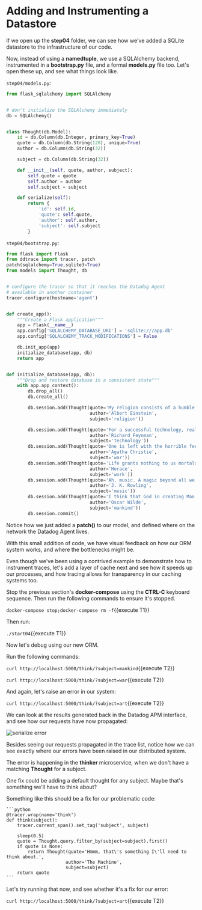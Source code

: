 # Adding and Instrumenting a Datastore

If we open up the **step04** folder, we can see how we've added a SQLite datastore to the infrastructure of our code.

Now, instead of using a **namedtuple**, we use a SQLAlchemy backend, instrumented in a **bootstrap.py** file, and a formal **models.py** file too. Let's open these up, and see what things look like.

`step04/models.py`:

```python
from flask_sqlalchemy import SQLAlchemy


# don't initialize the SQLAlchemy immediately
db = SQLAlchemy()


class Thought(db.Model):
    id = db.Column(db.Integer, primary_key=True)
    quote = db.Column(db.String(128), unique=True)
    author = db.Column(db.String(32))

    subject = db.Column(db.String(32))

    def __init__(self, quote, author, subject):
        self.quote = quote
        self.author = author
        self.subject = subject

    def serialize(self):
        return {
            'id': self.id,
            'quote': self.quote,
            'author': self.author,
            'subject': self.subject
        }
```

`step04/bootstrap.py`:

```python
from flask import Flask
from ddtrace import tracer, patch
patch(sqlalchemy=True,sqlite3=True)
from models import Thought, db


# configure the tracer so that it reaches the Datadog Agent
# available in another container
tracer.configure(hostname='agent')


def create_app():
    """Create a Flask application"""
    app = Flask(__name__)
    app.config['SQLALCHEMY_DATABASE_URI'] = 'sqlite:///app.db'
    app.config['SQLALCHEMY_TRACK_MODIFICATIONS'] = False

    db.init_app(app)
    initialize_database(app, db)
    return app


def initialize_database(app, db):
    """Drop and restore database in a consistent state"""
    with app.app_context():
        db.drop_all()
        db.create_all()

        db.session.add(Thought(quote='My religion consists of a humble admiration of the illimitable superior spirit who reveals himself in the slight details we are able to perceive with our frail and feeble mind.',
                               author='Albert Einstein',
                               subject='religion'))

        db.session.add(Thought(quote='For a successful technology, reality must take precedence over public relations, for Nature cannot be fooled.',
                               author='Richard Feynman',
                               subject='technology'))
        db.session.add(Thought(quote='One is left with the horrible feeling now that war settles nothing; that to win a war is as disastrous as to lose one.',
                               author='Agatha Christie',
                               subject='war'))
        db.session.add(Thought(quote='Life grants nothing to us mortals without hard work.',
                               author='Horace',
                               subject='work'))
        db.session.add(Thought(quote='Ah, music. A magic beyond all we do here!',
                               author='J. K. Rowling',
                               subject='music'))
        db.session.add(Thought(quote='I think that God in creating Man somewhat overestimated his ability.',
                               author='Oscar Wilde',
                               subject='mankind'))
        db.session.commit()
```

Notice how we just added a **patch()** to our model, and defined where on the network the Datadog Agent lives.

With this small addition of code, we have visual feedback on how our ORM system works, and where the bottlenecks might be.

Even though we've been using a contrived example to demonstrate how to instrument traces, let's add a layer of cache next and see how it speeds up our processes, and how tracing allows for transparency in our caching systems too.

Stop the previous section's **docker-compose** using the **CTRL-C** keyboard sequence. Then run the following commands to ensure it's stopped.

`docker-compose stop;docker-compose rm -f`{{execute T1}}

Then run:

`./start04`{{execute T1}}

Now let's debug using our new ORM.

Run the following commands:

`curl http://localhost:5000/think/?subject=mankind`{{execute T2}}

`curl http://localhost:5000/think/?subject=war`{{execute T2}}

And again, let's raise an error in our system:

`curl http://localhost:5000/think/?subject=art`{{execute T2}}

We can look at the results generated back in the Datadog APM interface, and see how our requests have now propagated:

![serialize error](/technovangelist/scenarios/apmintro2/assets/serialize-error.png)

Besides seeing our requests propagated in the trace list, notice how we can see exactly where our errors have been raised in our distributed system.

The error is happening in the **thinker** microservice, when we don't have a matching **Thought** for a subject.

One fix could be adding a default thought for any subject. Maybe that's something we'll have to think about?

Something like this should be a fix for our problematic code:

    ```python
    @tracer.wrap(name='think')
    def think(subject):
        tracer.current_span().set_tag('subject', subject)

        sleep(0.5)
        quote = Thought.query.filter_by(subject=subject).first()
        if quote is None:
            return Thought(quote='Hmmm, that\'s something I\'ll need to think about.',
                          author='The Machine',
                          subject=subject)
        return quote
    ```

Let's try running that now, and see whether it's a fix for our error:

`curl http://localhost:5000/think/?subject=art`{{execute T2}}
